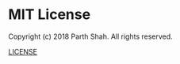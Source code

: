 # MIT License

Copyright (c) 2018 Parth Shah. All rights reserved.

[LICENSE](https://github.com/Shah-Parth/license/blob/master/LICENSE)
